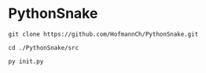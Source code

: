 # PythonSnake

`git clone https://github.com/HofmannCh/PythonSnake.git`

`cd ./PythonSnake/src`

`py init.py`
